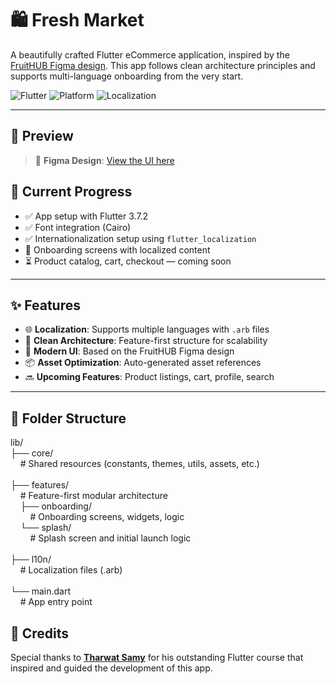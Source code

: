# 🛍️ Fresh Market

A beautifully crafted Flutter eCommerce application, inspired by the [FruitHUB Figma design](https://www.figma.com/design/oWaxzgl17Hgn50ihv1dM8I/FruitHUB-app?node-id=0-1&p=f&t=sVIo94VT5dVC298d-0). This app follows clean architecture principles and supports multi-language onboarding from the very start.

![Flutter](https://img.shields.io/badge/Flutter-3.7.2-blue.svg)
![Platform](https://img.shields.io/badge/Platform-Android%20%7C%20iOS-green)
![Localization](https://img.shields.io/badge/Localization-Supported-yellow)

---

## 📲 Preview

> 🎨 **Figma Design**: [View the UI here](https://www.figma.com/design/oWaxzgl17Hgn50ihv1dM8I/FruitHUB-app?node-id=0-1&p=f&t=sVIo94VT5dVC298d-0)

## 🚧 Current Progress

- ✅ App setup with Flutter 3.7.2
- ✅ Font integration (Cairo)
- ✅ Internationalization setup using `flutter_localization`
- 🚧 Onboarding screens with localized content
- ⏳ Product catalog, cart, checkout — coming soon

---

## ✨ Features

- 🌐 **Localization**: Supports multiple languages with `.arb` files
- 🧱 **Clean Architecture**: Feature-first structure for scalability
- 🎨 **Modern UI**: Based on the FruitHUB Figma design
- 📦 **Asset Optimization**: Auto-generated asset references
- 🔜 **Upcoming Features**: Product listings, cart, profile, search

---

## 📁 Folder Structure

lib/<br> ├── core/ <br>     # Shared resources (constants, themes, utils, assets, etc.)<br> <br> ├── features/ <br>     # Feature-first modular architecture<br>     ├── onboarding/ <br>         # Onboarding screens, widgets, logic<br>     └── splash/ <br>         # Splash screen and initial launch logic<br> <br> ├── l10n/ <br>     # Localization files (.arb)<br> <br> └── main.dart <br>     # App entry point<br>


## 🙏 Credits

Special thanks to **[Tharwat Samy](https://www.facebook.com/tharwat.samy.9)** for his outstanding Flutter course that inspired and guided the development of this app.
